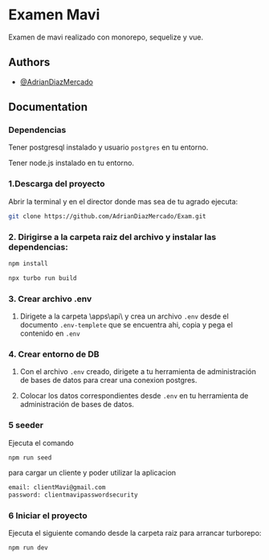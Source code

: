 
# Examen Mavi

Examen de mavi realizado con monorepo, sequelize y vue.

## Authors

- [@AdrianDiazMercado](https://www.github.com/AdrianDiazMercado)

## Documentation

### Dependencias
Tener postgresql instalado y usuario `postgres` en tu entorno.

Tener node.js instalado en tu entorno.

### 1.Descarga del proyecto
Abrir la terminal y en el director donde mas sea de tu agrado ejecuta:

```bash
git clone https://github.com/AdrianDiazMercado/Exam.git
```
### 2. Dirigirse a la carpeta raiz del archivo y instalar las dependencias: 
```bash
npm install
```
```bash
npx turbo run build
```
### 3. Crear archivo .env
1. Dirigete a la carpeta \apps\api\ y crea un archivo `.env` desde el documento `.env-templete` que se encuentra ahi, copia y pega el contenido en `.env`

### 4. Crear entorno de DB
1. Con el archivo `.env` creado, dirigete a tu herramienta de administración de bases de datos para crear una conexion postgres.

2. Colocar los datos correspondientes desde `.env` en tu herramienta de administración de bases de datos.

### 5 seeder
Ejecuta el comando 
```bash
npm run seed
```
para cargar un cliente y poder utilizar la aplicacion
```bash
email: clientMavi@gmail.com
password: clientmavipasswordsecurity
```

### 6 Iniciar el proyecto
Ejecuta el siguiente comando desde la carpeta raiz para arrancar turborepo:
```bach
npm run dev
 ```
